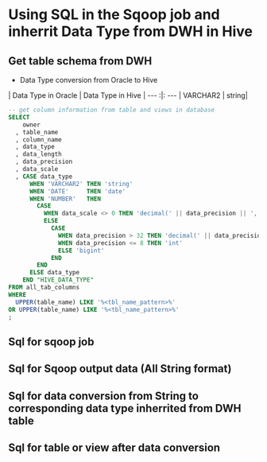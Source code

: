 # Using SQL in the Sqoop job and inherrit Data Type from DWH in Hive

## Get table schema from DWH
* Data Type conversion from Oracle to Hive



| Data Type in Oracle | Data Type in Hive |
 --- :|: --- 
| VARCHAR2 | string|


```sql
-- get column information from table and views in database
SELECT 
    owner
  , table_name
  , column_name
  , data_type
  , data_length
  , data_precision
  , data_scale
  , CASE data_type
      WHEN 'VARCHAR2' THEN 'string'
      WHEN 'DATE'     THEN 'date'
      WHEN 'NUMBER'   THEN 
        CASE
          WHEN data_scale <> 0 THEN 'decimal(' || data_precision || ',' || data_scale || ')'
          ELSE 
            CASE
              WHEN data_precision > 32 THEN 'decimal(' || data_precision || ',' || data_scale || ')'
              WHEN data_precision <= 8 THEN 'int'
              ELSE 'bigint'
            END
        END       
      ELSE data_type 
    END "HIVE_DATA_TYPE"
FROM all_tab_columns
WHERE 
  UPPER(table_name) LIKE '%<tbl_name_pattern>%'
OR UPPER(table_name) LIKE '%<tbl_name_pattern>%'
;
```

## Sql for sqoop job

## Sql for Sqoop output data (All String format)

## Sql for data conversion from String to corresponding data type inherrited from DWH table

## Sql for table or view after data conversion
